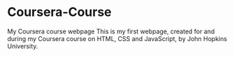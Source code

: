 # Coursera-Course
My Coursera course webpage
This is my first webpage, created for and during my Coursera course on HTML, CSS and JavaScript, by John Hopkins University.
